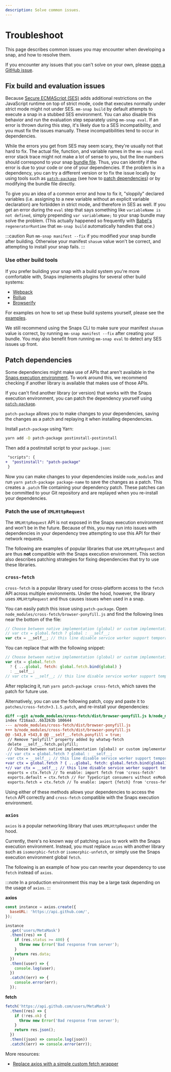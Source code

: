 ```yaml
---
description: Solve common issues.
---
```


# Troubleshoot

This page describes common issues you may encounter when developing a snap, and how to resolve them.

If you encounter any issues that you can't solve on your own, please
[open a GitHub issue](https://github.com/MetaMask/snaps-monorepo/issues).

## Fix build and evaluation issues

Because [Secure ECMAScript (SES)](../concepts/execution-environment.md) adds additional restrictions
on the JavaScript runtime on top of strict mode, code that executes normally under strict mode might
not under SES.
`mm-snap build` by default attempts to execute a snap in a stubbed SES environment.
You can also disable this behavior and run the evaluation step separately using `mm-snap eval`.
If an error is thrown during this step, it's likely due to a SES incompatibility, and you must fix
the issues manually.
These incompatibilities tend to occur in dependencies.

While the errors you get from SES may seem scary, they're usually not that hard to fix.
The actual file, function, and variable names in the `mm-snap eval` error stack trace might not make
a lot of sense to you, but the line numbers should correspond to your snap
[bundle file](../concepts/anatomy.md#bundle-file).
Thus, you can identify if the error is due to your code or one of your dependencies.
If the problem is in a dependency, you can try a different version or to fix the issue locally by
using tools such as [`patch-package`](https://npmjs.com/package/patch-package) (see how to
[patch dependencies](#patch-dependencies)) or by modifying the bundle file directly.

To give you an idea of a common error and how to fix it, "sloppily" declared variables (i.e.
assigning to a new variable without an explicit variable declaration) are forbidden in strict mode,
and therefore in SES as well.
If you get an error during the `eval` step that says something like `variableName is not defined`,
simply prepending `var variableName;` to your snap bundle may solve the problem.
(This actually happened so frequently with [Babel's](https://babeljs.io/) `regeneratorRuntime` that
`mm-snap build` automatically handles that one.)

:::caution
Run `mm-snap manifest --fix` if you modified your snap bundle after building.
Otherwise your manifest `shasum` value won't be correct, and attempting to install your snap fails.
:::

### Use other build tools

If you prefer building your snap with a build system you're more comfortable with, Snaps implements
plugins for several other build systems:

- [Webpack](https://www.npmjs.com/package/@metamask/snaps-webpack-plugin)
- [Rollup](https://www.npmjs.com/package/@metamask/rollup-plugin-snaps)
- [Browserify](https://www.npmjs.com/package/@metamask/snaps-browserify-plugin)

For examples on how to set up these build systems yourself, please see the
[examples](https://github.com/MetaMask/snaps-monorepo/tree/main/packages/examples/examples).

We still recommend using the Snaps CLI to make sure your manifest `shasum` value is correct, by
running `mm-snap manifest --fix` after creating your bundle.
You may also benefit from running `mm-snap eval` to detect any SES issues up front.

## Patch dependencies

Some dependencies might make use of APIs that aren't available in the
[Snaps execution environment](../concepts/execution-environment.md).
To work around this, we recommend checking if another library is available that makes use of those APIs.

If you can't find another library (or version) that works with the Snaps execution environment, you
can patch the dependency yourself using [`patch-package`](https://npmjs.com/package/patch-package).

`patch-package` allows you to make changes to your dependencies, saving the changes as a patch and
replaying it when installing dependencies.

Install `patch-package` using Yarn:

```bash
yarn add -D patch-package postinstall-postinstall
```

Then add a postinstall script to your `package.json`:

```diff
 "scripts": {
+  "postinstall": "patch-package"
 }
```

Now you can make changes to your dependencies inside `node_modules` and run
`yarn patch-package package-name` to save the changes as a patch.
This creates a `.patch` file containing your dependency patch.
These patches can be committed to your Git repository and are replayed when you re-install your dependencies.

### Patch the use of `XMLHttpRequest`

The `XMLHttpRequest` API is not exposed in the Snaps execution environment and won't be in the future.
Because of this, you may run into issues with dependencies in your dependency tree attempting to
use this API for their network requests.

The following are examples of popular libraries that use `XMLHttpRequest` and are thus **not**
compatible with the Snaps execution environment.
This section also describes patching strategies for fixing dependencies that try to use these libraries.

### `cross-fetch`

`cross-fetch` is a popular library used for cross-platform access to the `fetch` API across multiple
environments.
Under the hood, however, the library uses `XMLHttpRequest` and thus causes issues when used in a snap.

You can easily patch this issue using `patch-package`.
Open `node_modules/cross-fetch/browser-ponyfill.js` and find the following lines near the bottom of
the file:

```javascript
// Choose between native implementation (global) or custom implementation (__self__)
// var ctx = global.fetch ? global : __self__;
var ctx = __self__; // this line disable service worker support temporarily
```

You can replace that with the following snippet:

```javascript
// Choose between native implementation (global) or custom implementation (__self__)
var ctx = global.fetch
  ? { ...global, fetch: global.fetch.bind(global) }
  : __self__;
// var ctx = __self__; // this line disable service worker support temporarily
```

After replacing it, run `yarn patch-package cross-fetch`, which saves the patch for future use.

Alternatively, you can use the following patch, copy and paste it to
`patches/cross-fetch+3.1.5.patch`, and re-install your dependencies:

```diff
diff --git a/node_modules/cross-fetch/dist/browser-ponyfill.js b/node_modules/cross-fetch/dist/browser-ponyfill.js
index f216aa3..6b3263b 100644
--- a/node_modules/cross-fetch/dist/browser-ponyfill.js
+++ b/node_modules/cross-fetch/dist/browser-ponyfill.js
@@ -543,8 +543,8 @@ __self__.fetch.ponyfill = true;
 // Remove "polyfill" property added by whatwg-fetch
 delete __self__.fetch.polyfill;
 // Choose between native implementation (global) or custom implementation (__self__)
-// var ctx = global.fetch ? global : __self__;
-var ctx = __self__; // this line disable service worker support temporarily
+var ctx = global.fetch ? { ...global, fetch: global.fetch.bind(global) } : __self__;
+// var ctx = __self__; // this line disable service worker support temporarily
 exports = ctx.fetch // To enable: import fetch from 'cross-fetch'
 exports.default = ctx.fetch // For TypeScript consumers without esModuleInterop.
 exports.fetch = ctx.fetch // To enable: import {fetch} from 'cross-fetch'
```

Using either of these methods allows your dependencies to access the `fetch` API correctly and
`cross-fetch` compatible with the Snaps execution environment.

### `axios`

`axios` is a popular networking library that uses `XMLHttpRequest` under the hood.

Currently, there's no known way of patching `axios` to work with the Snaps execution environment.
Instead, you must replace `axios` with another library such as `isomorphic-fetch` or
`isomorphic-unfetch`, or simply use the Snaps execution environment global `fetch`.

The following is an example of how you can rewrite your dependency to use `fetch` instead of `axios`.

:::note
In a production environment this may be a large task depending on the usage of `axios`.
:::

**axios**

```javascript
const instance = axios.create({
  baseURL: 'https://api.github.com/',
});

instance
  .get('users/MetaMask')
  .then((res) => {
    if (res.status >= 400) {
      throw new Error('Bad response from server');
    }
    return res.data;
  })
  .then((user) => {
    console.log(user);
  })
  .catch((err) => {
    console.error(err);
  });
```

**fetch**

```javascript
fetch('https://api.github.com/users/MetaMask')
  .then((res) => {
    if (!res.ok) {
      throw new Error('Bad response from server');
    }
    return res.json();
  })
  .then((json) => console.log(json))
  .catch((err) => console.error(err));
```

More resources:

- [Replace axios with a simple custom fetch wrapper](https://kentcdodds.com/blog/replace-axios-with-a-simple-custom-fetch-wrapper)
